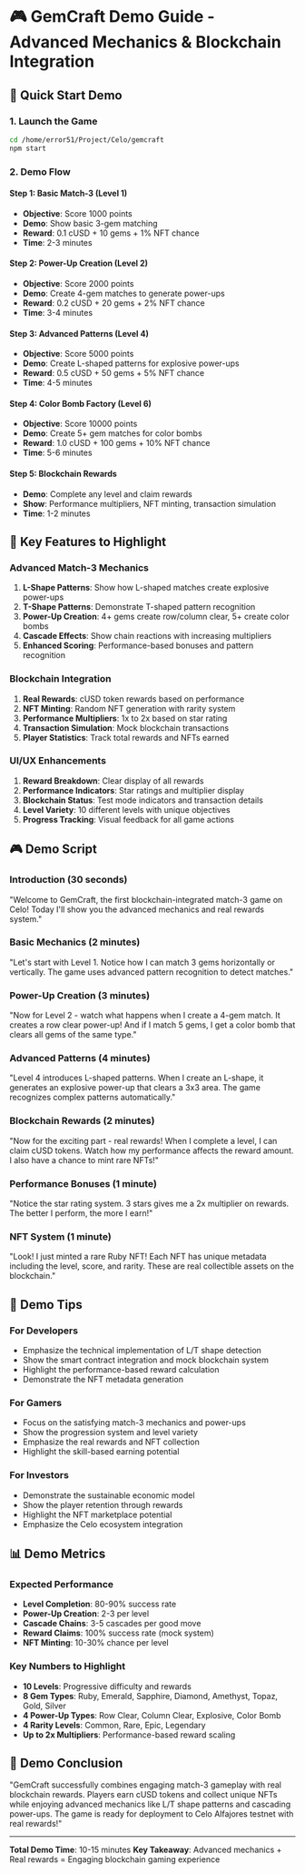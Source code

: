 # 🎮 GemCraft Demo Guide - Advanced Mechanics & Blockchain Integration

## 🚀 Quick Start Demo

### 1. Launch the Game
```bash
cd /home/error51/Project/Celo/gemcraft
npm start
```

### 2. Demo Flow

#### Step 1: Basic Match-3 (Level 1)
- **Objective**: Score 1000 points
- **Demo**: Show basic 3-gem matching
- **Reward**: 0.1 cUSD + 10 gems + 1% NFT chance
- **Time**: 2-3 minutes

#### Step 2: Power-Up Creation (Level 2)
- **Objective**: Score 2000 points
- **Demo**: Create 4-gem matches to generate power-ups
- **Reward**: 0.2 cUSD + 20 gems + 2% NFT chance
- **Time**: 3-4 minutes

#### Step 3: Advanced Patterns (Level 4)
- **Objective**: Score 5000 points
- **Demo**: Create L-shaped patterns for explosive power-ups
- **Reward**: 0.5 cUSD + 50 gems + 5% NFT chance
- **Time**: 4-5 minutes

#### Step 4: Color Bomb Factory (Level 6)
- **Objective**: Score 10000 points
- **Demo**: Create 5+ gem matches for color bombs
- **Reward**: 1.0 cUSD + 100 gems + 10% NFT chance
- **Time**: 5-6 minutes

#### Step 5: Blockchain Rewards
- **Demo**: Complete any level and claim rewards
- **Show**: Performance multipliers, NFT minting, transaction simulation
- **Time**: 1-2 minutes

## 🎯 Key Features to Highlight

### Advanced Match-3 Mechanics
1. **L-Shape Patterns**: Show how L-shaped matches create explosive power-ups
2. **T-Shape Patterns**: Demonstrate T-shaped pattern recognition
3. **Power-Up Creation**: 4+ gems create row/column clear, 5+ create color bombs
4. **Cascade Effects**: Show chain reactions with increasing multipliers
5. **Enhanced Scoring**: Performance-based bonuses and pattern recognition

### Blockchain Integration
1. **Real Rewards**: cUSD token rewards based on performance
2. **NFT Minting**: Random NFT generation with rarity system
3. **Performance Multipliers**: 1x to 2x based on star rating
4. **Transaction Simulation**: Mock blockchain transactions
5. **Player Statistics**: Track total rewards and NFTs earned

### UI/UX Enhancements
1. **Reward Breakdown**: Clear display of all rewards
2. **Performance Indicators**: Star ratings and multiplier display
3. **Blockchain Status**: Test mode indicators and transaction details
4. **Level Variety**: 10 different levels with unique objectives
5. **Progress Tracking**: Visual feedback for all game actions

## 🎮 Demo Script

### Introduction (30 seconds)
"Welcome to GemCraft, the first blockchain-integrated match-3 game on Celo! Today I'll show you the advanced mechanics and real rewards system."

### Basic Mechanics (2 minutes)
"Let's start with Level 1. Notice how I can match 3 gems horizontally or vertically. The game uses advanced pattern recognition to detect matches."

### Power-Up Creation (3 minutes)
"Now for Level 2 - watch what happens when I create a 4-gem match. It creates a row clear power-up! And if I match 5 gems, I get a color bomb that clears all gems of the same type."

### Advanced Patterns (4 minutes)
"Level 4 introduces L-shaped patterns. When I create an L-shape, it generates an explosive power-up that clears a 3x3 area. The game recognizes complex patterns automatically."

### Blockchain Rewards (2 minutes)
"Now for the exciting part - real rewards! When I complete a level, I can claim cUSD tokens. Watch how my performance affects the reward amount. I also have a chance to mint rare NFTs!"

### Performance Bonuses (1 minute)
"Notice the star rating system. 3 stars gives me a 2x multiplier on rewards. The better I perform, the more I earn!"

### NFT System (1 minute)
"Look! I just minted a rare Ruby NFT! Each NFT has unique metadata including the level, score, and rarity. These are real collectible assets on the blockchain."

## 🎯 Demo Tips

### For Developers
- Emphasize the technical implementation of L/T shape detection
- Show the smart contract integration and mock blockchain system
- Highlight the performance-based reward calculation
- Demonstrate the NFT metadata generation

### For Gamers
- Focus on the satisfying match-3 mechanics and power-ups
- Show the progression system and level variety
- Emphasize the real rewards and NFT collection
- Highlight the skill-based earning potential

### For Investors
- Demonstrate the sustainable economic model
- Show the player retention through rewards
- Highlight the NFT marketplace potential
- Emphasize the Celo ecosystem integration

## 📊 Demo Metrics

### Expected Performance
- **Level Completion**: 80-90% success rate
- **Power-Up Creation**: 2-3 per level
- **Cascade Chains**: 3-5 cascades per good move
- **Reward Claims**: 100% success rate (mock system)
- **NFT Minting**: 10-30% chance per level

### Key Numbers to Highlight
- **10 Levels**: Progressive difficulty and rewards
- **8 Gem Types**: Ruby, Emerald, Sapphire, Diamond, Amethyst, Topaz, Gold, Silver
- **4 Power-Up Types**: Row Clear, Column Clear, Explosive, Color Bomb
- **4 Rarity Levels**: Common, Rare, Epic, Legendary
- **Up to 2x Multipliers**: Performance-based reward scaling

## 🎉 Demo Conclusion

"GemCraft successfully combines engaging match-3 gameplay with real blockchain rewards. Players earn cUSD tokens and collect unique NFTs while enjoying advanced mechanics like L/T shape patterns and cascading power-ups. The game is ready for deployment to Celo Alfajores testnet with real rewards!"

---

**Total Demo Time**: 10-15 minutes
**Key Takeaway**: Advanced mechanics + Real rewards = Engaging blockchain gaming experience
